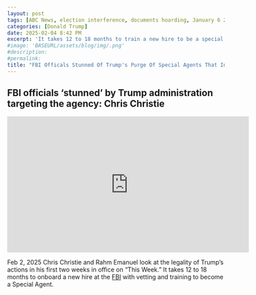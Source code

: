 ```yaml
---
layout: post
tags: [ABC News, election interference, documents hoarding, January 6 2021, insurrection, Federal Bureau of Investigation (FBI), election interference, top secret documents hoarding, Mar-a-Lago, Chris Christie (TR-NJ), politics]
categories: [Donald Trump]
date: 2025-02-04 8:42 PM
excerpt: 'It takes 12 to 18 months to train a new hire to be a special agent.'
#image: 'BASEURL/assets/blog/img/.png'
#description:
#permalink:
title: "FBI Officals Stunned Of Trump's Purge Of Special Agents That Investigated Election Interference, Documents Hoarding, & January 6, 2021"
---
```



## FBI officials ‘stunned’ by Trump administration targeting the agency: Chris Christie

<iframe width="560" height="315" src="https://www.youtube.com/embed/Gs1Zc_nYvYQ?si=RoseN2DUkhArwtq7" title="YouTube video player" frameborder="0" allow="accelerometer; autoplay; clipboard-write; encrypted-media; gyroscope; picture-in-picture; web-share" referrerpolicy="strict-origin-when-cross-origin" allowfullscreen></iframe>

Feb 2, 2025
Chris Christie and Rahm Emanuel look at the legality of Trump’s actions in his first two weeks in office on “This Week.”
It takes 12 to 18 months to onboard a new hire at the [FBI](https://www.fbi.gov/) with vetting and training to become a Special Agent. 

